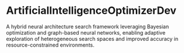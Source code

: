 # ArtificialIntelligenceOptimizerDev
A hybrid neural architecture search framework leveraging Bayesian optimization and graph-based neural networks, enabling adaptive exploration of heterogeneous search spaces and improved accuracy in resource-constrained environments.
